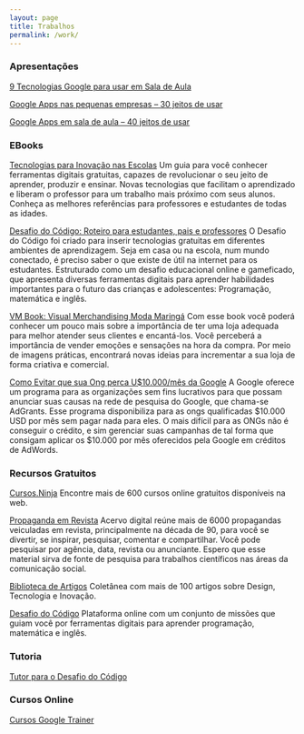```yaml
---
layout: page
title: Trabalhos
permalink: /work/
---
```



### Apresentações

[9 Tecnologias Google para usar em Sala de Aula](http://professoragoogle.com.br/produtos/shop/9-tecnologias-google-para-usar-em-sala-de-aula/)

[Google Apps nas pequenas empresas – 30 jeitos de usar](http://professoragoogle.com.br/produtos/shop/30-jeitos-usar-googleapps/)

[Google Apps em sala de aula – 40 jeitos de usar](http://professoragoogle.com.br/produtos/shop/40-jeitos-de-usar-google-apps-em-sala-de-aula/)


### EBooks

[Tecnologias para Inovação nas Escolas](http://edtecnova.com.br/ebook/) Um guia para você conhecer ferramentas digitais gratuitas, capazes de revolucionar o seu jeito de aprender, produzir e ensinar. Novas tecnologias que facilitam o aprendizado e liberam o professor para um trabalho mais próximo com seus alunos. Conheça as melhores referências para professores e estudantes de todas as idades.

[Desafio do Código: Roteiro para estudantes, pais e professores](https://www.amazon.com.br/Desafio-C%C3%B3digo-Roteiro-estudantes-professores-ebook/dp/B01DSWXK7Q) O Desafio do Código foi criado para inserir tecnologias gratuitas em diferentes ambientes de aprendizagem. Seja em casa ou na escola, num mundo conectado, é preciso saber o que existe de útil na internet para os estudantes. Estruturado como um desafio educacional online e gameficado, que apresenta diversas ferramentas digitais para aprender habilidades importantes para o futuro das crianças e adolescentes: Programação, matemática e inglês.

[VM Book: Visual Merchandising Moda Maringá](https://www.amazon.com.br/VM-Book-Visual-Merchandising-Maringá-ebook/dp/B01DR2QF8I) Com esse book você poderá conhecer um pouco mais sobre a importância de ter uma loja adequada para melhor atender seus clientes e encantá-los. Você perceberá a importância de vender emoções e sensações na hora da compra. Por meio de imagens práticas, encontrará novas ideias para incrementar a sua loja de forma criativa e comercial.

[Como Evitar que sua Ong perca U$10.000/mês da Google](http://ctm.org.br/ebook/adgrants.php) A Google oferece um programa para as organizações sem fins lucrativos para que possam anunciar suas causas na rede de pesquisa do Google, que chama-se AdGrants. Esse programa disponibiliza para as ongs qualificadas $10.000 USD por mês sem pagar nada para eles.  O mais difícil para as ONGs não é conseguir o crédito, e sim gerenciar suas campanhas de tal forma que consigam aplicar os $10.000 por mês oferecidos pela Google em créditos de AdWords.

### Recursos Gratuitos

[Cursos.Ninja](http://cursos.ninja/brasil-cursos/cursos_estados/Cidade_Brasil/#cursos) Encontre mais de 600 cursos online gratuitos disponíveis na web.

[Propaganda em Revista](http://propagandaemrevista.com.br/) Acervo digital reúne mais de 6000 propagandas veiculadas em revista, principalmente na década de 90, para você se divertir, se inspirar, pesquisar, comentar e compartilhar. Você pode pesquisar por agência, data, revista ou anunciante. Espero que esse material sirva de fonte de pesquisa para trabalhos científicos nas áreas da comunicação social.

[Biblioteca de Artigos](http://soraianovaes.com/inovacaoedesign/biblioteca/) Coletânea com mais de 100 artigos sobre Design, Tecnologia e Inovação.

[Desafio do Código](http://www.desafiodocodigo.com.br/) Plataforma online com um conjunto de missões que guiam você por ferramentas digitais para aprender programação, matemática e inglês.

### Tutoria

[Tutor para o Desafio do Código](http://professoragoogle.com.br/produtos/shop/tutor-para-o-desafio-do-codigo/)

### Cursos Online

[Cursos Google Trainer](/cursos/)
